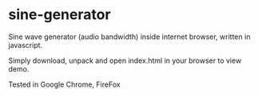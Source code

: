 # sine-generator
Sine wave generator (audio bandwidth) inside internet browser, written in javascript.

Simply download, unpack and open index.html in your browser to view demo.

Tested in Google Chrome, FireFox
